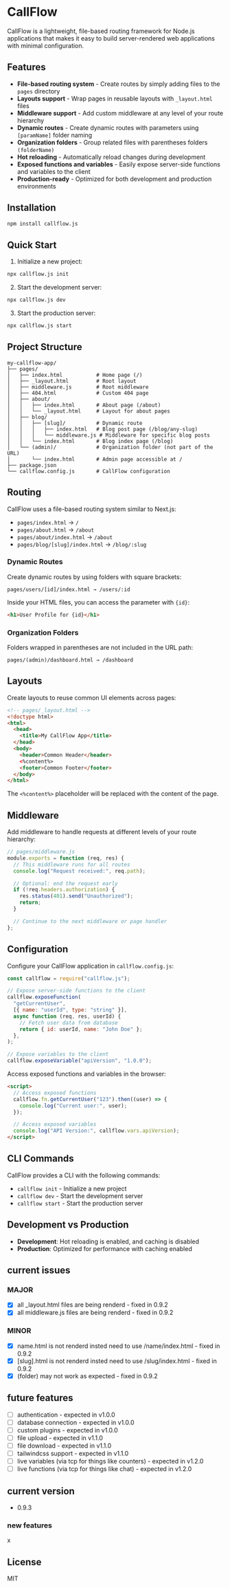 # CallFlow

CallFlow is a lightweight, file-based routing framework for Node.js applications that makes it easy to build server-rendered web applications with minimal configuration.

## Features

- **File-based routing system** - Create routes by simply adding files to the `pages` directory
- **Layouts support** - Wrap pages in reusable layouts with `_layout.html` files
- **Middleware support** - Add custom middleware at any level of your route hierarchy
- **Dynamic routes** - Create dynamic routes with parameters using `[paramName]` folder naming
- **Organization folders** - Group related files with parentheses folders `(folderName)`
- **Hot reloading** - Automatically reload changes during development
- **Exposed functions and variables** - Easily expose server-side functions and variables to the client
- **Production-ready** - Optimized for both development and production environments

## Installation

```bash
npm install callflow.js
```

## Quick Start

1. Initialize a new project:

```bash
npx callflow.js init
```

2. Start the development server:

```bash
npx callflow.js dev
```

3. Start the production server:

```bash
npx callflow.js start
```

## Project Structure

```
my-callflow-app/
├── pages/
│   ├── index.html           # Home page (/)
│   ├── _layout.html         # Root layout
│   ├── middleware.js        # Root middleware
│   ├── 404.html             # Custom 404 page
│   ├── about/
│   │   ├── index.html       # About page (/about)
│   │   └── _layout.html     # Layout for about pages
│   ├── blog/
│   │   ├── [slug]/          # Dynamic route
│   │   │   ├── index.html   # Blog post page (/blog/any-slug)
│   │   │   └── middleware.js # Middleware for specific blog posts
│   │   └── index.html       # Blog index page (/blog)
│   └── (admin)/             # Organization folder (not part of the URL)
│       └── index.html       # Admin page accessible at /
├── package.json
└── callflow.config.js       # CallFlow configuration
```

## Routing

CallFlow uses a file-based routing system similar to Next.js:

- `pages/index.html` → `/`
- `pages/about.html` → `/about`
- `pages/about/index.html` → `/about`
- `pages/blog/[slug]/index.html` → `/blog/:slug`

### Dynamic Routes

Create dynamic routes by using folders with square brackets:

```
pages/users/[id]/index.html → /users/:id
```

Inside your HTML files, you can access the parameter with `{id}`:

```html
<h1>User Profile for {id}</h1>
```

### Organization Folders

Folders wrapped in parentheses are not included in the URL path:

```
pages/(admin)/dashboard.html → /dashboard
```

## Layouts

Create layouts to reuse common UI elements across pages:

```html
<!-- pages/_layout.html -->
<!doctype html>
<html>
  <head>
    <title>My CallFlow App</title>
  </head>
  <body>
    <header>Common Header</header>
    <%content%>
    <footer>Common Footer</footer>
  </body>
</html>
```

The `<%content%>` placeholder will be replaced with the content of the page.

## Middleware

Add middleware to handle requests at different levels of your route hierarchy:

```javascript
// pages/middleware.js
module.exports = function (req, res) {
  // This middleware runs for all routes
  console.log("Request received:", req.path);

  // Optional: end the request early
  if (!req.headers.authorization) {
    res.status(401).send("Unauthorized");
    return;
  }

  // Continue to the next middleware or page handler
};
```

## Configuration

Configure your CallFlow application in `callflow.config.js`:

```javascript
const callflow = require("callflow.js");

// Expose server-side functions to the client
callflow.exposeFunction(
  "getCurrentUser",
  [{ name: "userId", type: "string" }],
  async function (req, res, userId) {
    // Fetch user data from database
    return { id: userId, name: "John Doe" };
  },
);

// Expose variables to the client
callflow.exposeVariable("apiVersion", "1.0.0");
```

Access exposed functions and variables in the browser:

```html
<script>
  // Access exposed functions
  callflow.fn.getCurrentUser("123").then((user) => {
    console.log("Current user:", user);
  });

  // Access exposed variables
  console.log("API Version:", callflow.vars.apiVersion);
</script>
```

## CLI Commands

CallFlow provides a CLI with the following commands:

- `callflow init` - Initialize a new project
- `callflow dev` - Start the development server
- `callflow start` - Start the production server

## Development vs Production

- **Development**: Hot reloading is enabled, and caching is disabled
- **Production**: Optimized for performance with caching enabled

## current issues

### MAJOR

- [x] all \_layout.html files are being renderd - fixed in 0.9.2
- [x] all middleware.js files are being renderd - fixed in 0.9.2

### MINOR

- [x] name.html is not renderd insted need to use /name/index.html - fixed in 0.9.2
- [x] [slug].html is not renderd insted need to use /slug/index.html - fixed in 0.9.2
- [x] (folder) may not work as expected - fixed in 0.9.2

## future features

- [ ] authentication - expected in v1.0.0
- [ ] database connection - expected in v1.0.0
- [ ] custom plugins - expected in v1.0.0
- [ ] file upload - expected in v1.1.0
- [ ] file download - expected in v1.1.0
- [ ] tailwindcss support - expected in v1.1.0
- [ ] live variables (via tcp for things like counters) - expected in v1.2.0
- [ ] live functions (via tcp for things like chat) - expected in v1.2.0

## current version

- 0.9.3


### new features

x

## License

MIT
